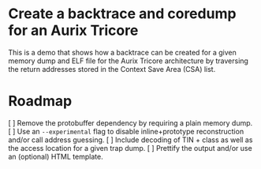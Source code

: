 # Create a backtrace and coredump for an Aurix Tricore

This is a demo that shows how a backtrace can be created for a given memory dump and ELF file for the Aurix Tricore architecture by traversing the return addresses stored in the Context Save Area (CSA) list.

# Roadmap

[ ] Remove the protobuffer dependency by requiring a plain memory dump.
[ ] Use an `--experimental` flag to disable inline+prototype reconstruction and/or call address guessing.
[ ] Include decoding of TIN + class as well as the access location for a given trap dump.
[ ] Prettify the output and/or use an (optional) HTML template.
